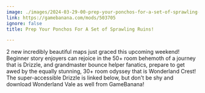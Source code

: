 ```yaml
---
image: ./images/2024-03-29-00-prep-your-ponchos-for-a-set-of-sprawling-ruins-.png
link: https://gamebanana.com/mods/503705
ignore: false
title: Prep Your Ponchos For A Set of Sprawling Ruins!

---
```


2 new incredibly beautiful maps just graced this upcoming weekend! Beginner story enjoyers can rejoice in the 50+ room behemoth of a journey that is Drizzle, and grandmaster bounce helper fanatics, prepare to get awed by the equally stunning, 30+ room odyssey that is Wonderland Crest! The super-accessible Drizzle is linked below, but don't be shy and download Wonderland Vale as well from GameBanana!